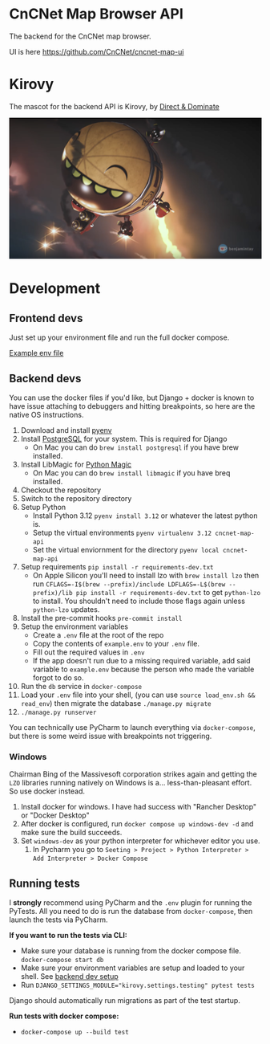# CnCNet Map Browser API


The backend for the CnCNet map browser.

UI is here https://github.com/CnCNet/cncnet-map-ui


# Kirovy


The mascot for the backend API is Kirovy, by [Direct & Dominate](https://www.youtube.com/@DirectandDominate)

![Kirovy enjoying his job](docs/images/kirovy_direct_and_dominate.png)

# Development

## Frontend devs

Just set up your environment file and run the full docker compose.

[Example env file](example.env)

## Backend devs

You can use the docker files if you'd like, but Django + docker is known to have issue attaching
to debuggers and hitting breakpoints, so here are the native OS instructions.

1. Download and install [pyenv](https://github.com/pyenv/pyenv)
2. Install [PostgreSQL](https://www.postgresql.org/) for your system. This is required for Django
   - On Mac you can do `brew install postgresql` if you have brew installed.
3. Install LibMagic for [Python Magic](https://github.com/ahupp/python-magic)
   - On Mac you can do `brew install libmagic` if you have breq installed.
4. Checkout the repository
5. Switch to the repository directory
6. Setup Python
   - Install Python 3.12 `pyenv install 3.12` or whatever the latest python is.
   - Setup the virtual environments `pyenv virtualenv 3.12 cncnet-map-api`
   - Set the virtual enviornment for the directory `pyenv local cncnet-map-api`
7. Setup requirements `pip install -r requirements-dev.txt`
   -  On Apple Silicon you'll need to install lzo with `brew install lzo` then run
      `CFLAGS=-I$(brew --prefix)/include LDFLAGS=-L$(brew --prefix)/lib pip install -r requirements-dev.txt`
      to get `python-lzo` to install. You shouldn't need to include those flags again unless `python-lzo` updates.
8. Install the pre-commit hooks `pre-commit install`
9. Setup the environment variables
   - Create a `.env` file at the root of the repo
   - Copy the contents of `example.env` to your `.env` file.
   - Fill out the required values in `.env`
   - If the app doesn't run due to a missing required variable, add said variable to `example.env` because the person
   who made the variable forgot to do so.
10. Run the `db` service in `docker-compose`
11. Load your `.env` file into your shell, (you can use `source load_env.sh && read_env`)
then migrate the database `./manage.py migrate`
12. `./manage.py runserver`

You can technically use PyCharm to launch everything via `docker-compose`, but there is some
weird issue with breakpoints not triggering.

### Windows

Chairman Bing of the Massivesoft corporation strikes again and getting the `LZO` libraries running
natively on Windows is a... less-than-pleasant effort. So use docker instead.

1. Install docker for windows. I have had success with "Rancher Desktop" or "Docker Desktop"
2. After docker is configured, run `docker compose up windows-dev -d` and make sure the build succeeds.
3. Set `windows-dev` as your python interpreter for whichever editor you use.
   1. In Pycharm you go to `Seeting > Project > Python Interpreter > Add Interpreter > Docker Compose`


## Running tests

I **strongly** recommend using PyCharm and the `.env` plugin for running the PyTests.
All you need to do is run the database from `docker-compose`, then launch the tests via PyCharm.

**If you want to run the tests via CLI:**

- Make sure your database is running from the docker compose file. `docker-compose start db`
- Make sure your environment variables are setup and loaded to your shell. See [backend dev setup](#backend-devs)
- Run `DJANGO_SETTINGS_MODULE="kirovy.settings.testing" pytest tests`

Django should automatically run migrations as part of the test startup.

**Run tests with docker compose:**

- `docker-compose up --build test`
